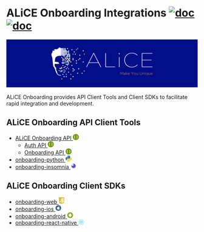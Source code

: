 # ALiCE Onboarding Integrations [![doc](https://img.shields.io/badge/doc-onboarding-51CB56)](https://docs.alicebiometrics.com/onboarding/) [![doc](https://img.shields.io/badge/doc-integrations-51CB56)](https://docs.alicebiometrics.com/onboarding/integrations.html) 

<img src="https://github.com/alice-biometrics/custom-emojis/blob/master/images/alice_header.png" width=auto>



ALiCE Onboarding provides API Client Tools and Client SDKs to facilitate rapid integration and development.

## ALiCE Onboarding API Client Tools

* [ALiCE Onboarding API <img src="https://github.com/alice-biometrics/custom-emojis/blob/master/images/swagger.png" width="16">](https://apis.alicebiometrics.com/onboarding/ui/#/)
  - [Auth API <img src="https://github.com/alice-biometrics/custom-emojis/blob/master/images/swagger.png" width="16">](https://apis.alicebiometrics.com/auth/ui/#/)
  - [Onboarding API <img src="https://github.com/alice-biometrics/custom-emojis/blob/master/images/swagger.png" width="16">](https://apis.alicebiometrics.com/onboarding/ui/#/)
* [onboarding-python <img src="https://github.com/alice-biometrics/custom-emojis/blob/master/images/python.png" width="16"> ](https://github.com/alice-biometrics/onboarding-python)
* [onboarding-insomnia <img src="https://github.com/alice-biometrics/custom-emojis/blob/master/images/insomnia.png" width="16">](https://github.com/alice-biometrics/onboarding-insomnia)

## ALiCE Onboarding Client SDKs

* [onboarding-web <img src="https://github.com/alice-biometrics/custom-emojis/blob/master/images/web.png" width="15">](https://github.com/alice-biometrics/onboarding-web)
* [onboarding-ios <img src="https://github.com/alice-biometrics/custom-emojis/blob/master/images/ios.png" width="16">](https://github.com/alice-biometrics/onboarding-ios)
* [onboarding-android <img src="https://github.com/alice-biometrics/custom-emojis/blob/master/images/android.png" width="16">](https://github.com/alice-biometrics/onboarding-android)
* [onboarding-react-native <img src="https://github.com/alice-biometrics/custom-emojis/blob/master/images/react-native.png" width="16">](https://github.com/alice-biometrics/onboarding-react-native)



